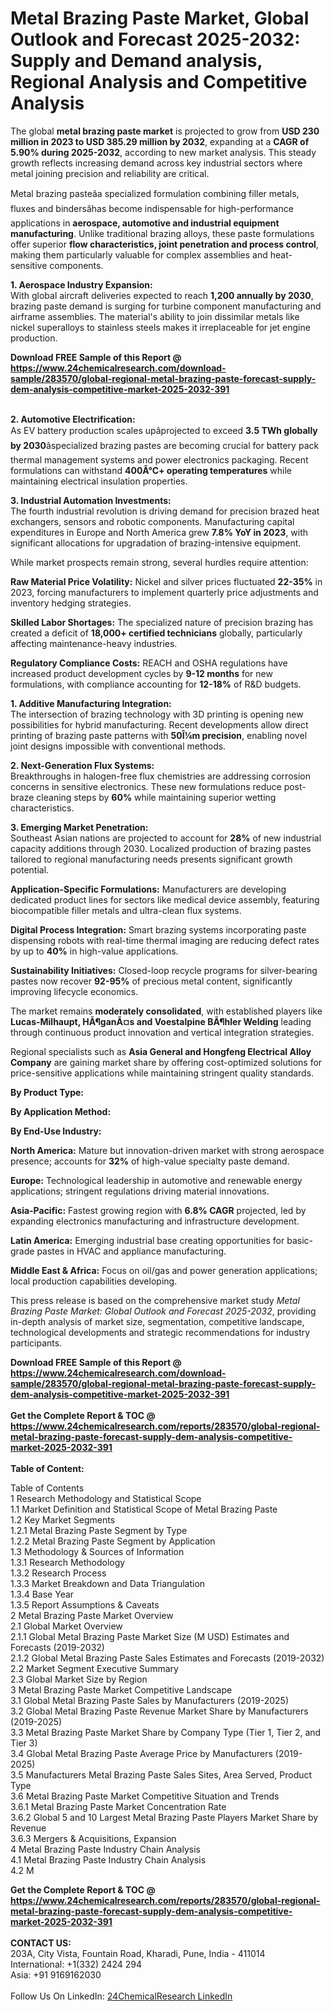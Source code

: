 <h1>Metal Brazing Paste Market, Global Outlook and Forecast 2025-2032: Supply and Demand analysis, Regional Analysis and Competitive Analysis</h1><p>The global <strong>metal brazing paste market</strong> is projected to grow from <strong>USD 230 million in 2023 to USD 385.29 million by 2032</strong>, expanding at a <strong>CAGR of 5.90% during 2025-2032</strong>, according to new market analysis. This steady growth reflects increasing demand across key industrial sectors where metal joining precision and reliability are critical.</p><p>Metal brazing pasteâa specialized formulation combining filler metals, fluxes and bindersâhas become indispensable for high-performance applications in <strong>aerospace, automotive and industrial equipment manufacturing</strong>. Unlike traditional brazing alloys, these paste formulations offer superior <strong>flow characteristics, joint penetration and process control</strong>, making them particularly valuable for complex assemblies and heat-sensitive components.</p><p><strong>1. Aerospace Industry Expansion:</strong><br>
With global aircraft deliveries expected to reach <strong>1,200 annually by 2030</strong>, brazing paste demand is surging for turbine component manufacturing and airframe assemblies. The material's ability to join dissimilar metals like nickel superalloys to stainless steels makes it irreplaceable for jet engine production.</p><div><b>Download FREE Sample of this Report @ 
            <a href="https://www.24chemicalresearch.com/download-sample/283570/global-regional-metal-brazing-paste-forecast-supply-dem-analysis-competitive-market-2025-2032-391">
            https://www.24chemicalresearch.com/download-sample/283570/global-regional-metal-brazing-paste-forecast-supply-dem-analysis-competitive-market-2025-2032-391</a></b></div><br><p><strong>2. Automotive Electrification:</strong><br>
As EV battery production scales upâprojected to exceed <strong>3.5 TWh globally by 2030</strong>âspecialized brazing pastes are becoming crucial for battery pack thermal management systems and power electronics packaging. Recent formulations can withstand <strong>400Â°C+ operating temperatures</strong> while maintaining electrical insulation properties.</p><p><strong>3. Industrial Automation Investments:</strong><br>
The fourth industrial revolution is driving demand for precision brazed heat exchangers, sensors and robotic components. Manufacturing capital expenditures in Europe and North America grew <strong>7.8% YoY in 2023</strong>, with significant allocations for upgradation of brazing-intensive equipment.</p><p>While market prospects remain strong, several hurdles require attention:</p><p><strong>Raw Material Price Volatility:</strong> Nickel and silver prices fluctuated <strong>22-35%</strong> in 2023, forcing manufacturers to implement quarterly price adjustments and inventory hedging strategies.</p><p><strong>Skilled Labor Shortages:</strong> The specialized nature of precision brazing has created a deficit of <strong>18,000+ certified technicians</strong> globally, particularly affecting maintenance-heavy industries.</p><p><strong>Regulatory Compliance Costs:</strong> REACH and OSHA regulations have increased product development cycles by <strong>9-12 months</strong> for new formulations, with compliance accounting for <strong>12-18%</strong> of R&amp;D budgets.</p><p><strong>1. Additive Manufacturing Integration:</strong><br>
The intersection of brazing technology with 3D printing is opening new possibilities for hybrid manufacturing. Recent developments allow direct printing of brazing paste patterns with <strong>50Î¼m precision</strong>, enabling novel joint designs impossible with conventional methods.</p><p><strong>2. Next-Generation Flux Systems:</strong><br>
Breakthroughs in halogen-free flux chemistries are addressing corrosion concerns in sensitive electronics. These new formulations reduce post-braze cleaning steps by <strong>60%</strong> while maintaining superior wetting characteristics.</p><p><strong>3. Emerging Market Penetration:</strong><br>
Southeast Asian nations are projected to account for <strong>28%</strong> of new industrial capacity additions through 2030. Localized production of brazing pastes tailored to regional manufacturing needs presents significant growth potential.</p><p><strong>Application-Specific Formulations:</strong> Manufacturers are developing dedicated product lines for sectors like medical device assembly, featuring biocompatible filler metals and ultra-clean flux systems.</p><p><strong>Digital Process Integration:</strong> Smart brazing systems incorporating paste dispensing robots with real-time thermal imaging are reducing defect rates by up to <strong>40%</strong> in high-value applications.</p><p><strong>Sustainability Initiatives:</strong> Closed-loop recycle programs for silver-bearing pastes now recover <strong>92-95%</strong> of precious metal content, significantly improving lifecycle economics.</p><p>The market remains <strong>moderately consolidated</strong>, with established players like <strong>Lucas-Milhaupt, HÃ¶ganÃ¤s and Voestalpine BÃ¶hler Welding</strong> leading through continuous product innovation and vertical integration strategies.</p><p>Regional specialists such as <strong>Asia General and Hongfeng Electrical Alloy Company</strong> are gaining market share by offering cost-optimized solutions for price-sensitive applications while maintaining stringent quality standards.</p><p><strong>By Product Type:</strong></p><p><strong>By Application Method:</strong></p><p><strong>By End-Use Industry:</strong></p><p><strong>North America:</strong> Mature but innovation-driven market with strong aerospace presence; accounts for <strong>32%</strong> of high-value specialty paste demand.</p><p><strong>Europe:</strong> Technological leadership in automotive and renewable energy applications; stringent regulations driving material innovations.</p><p><strong>Asia-Pacific:</strong> Fastest growing region with <strong>6.8% CAGR</strong> projected, led by expanding electronics manufacturing and infrastructure development.</p><p><strong>Latin America:</strong> Emerging industrial base creating opportunities for basic-grade pastes in HVAC and appliance manufacturing.</p><p><strong>Middle East &amp; Africa:</strong> Focus on oil/gas and power generation applications; local production capabilities developing.</p><p>This press release is based on the comprehensive market study <em>Metal Brazing Paste Market: Global Outlook and Forecast 2025-2032</em>, providing in-depth analysis of market size, segmentation, competitive landscape, technological developments and strategic recommendations for industry participants.</p><div><b>Download FREE Sample of this Report @ 
            <a href="https://www.24chemicalresearch.com/download-sample/283570/global-regional-metal-brazing-paste-forecast-supply-dem-analysis-competitive-market-2025-2032-391">
            https://www.24chemicalresearch.com/download-sample/283570/global-regional-metal-brazing-paste-forecast-supply-dem-analysis-competitive-market-2025-2032-391</a></b></div><br><div><b>Get the Complete Report & TOC @ 
            <a href="https://www.24chemicalresearch.com/reports/283570/global-regional-metal-brazing-paste-forecast-supply-dem-analysis-competitive-market-2025-2032-391">
            https://www.24chemicalresearch.com/reports/283570/global-regional-metal-brazing-paste-forecast-supply-dem-analysis-competitive-market-2025-2032-391</a></b></div><br>
            <b>Table of Content:</b><p>Table of Contents<br />
1 Research Methodology and Statistical Scope<br />
1.1 Market Definition and Statistical Scope of Metal Brazing Paste<br />
1.2 Key Market Segments<br />
1.2.1 Metal Brazing Paste Segment by Type<br />
1.2.2 Metal Brazing Paste Segment by Application<br />
1.3 Methodology & Sources of Information<br />
1.3.1 Research Methodology<br />
1.3.2 Research Process<br />
1.3.3 Market Breakdown and Data Triangulation<br />
1.3.4 Base Year<br />
1.3.5 Report Assumptions & Caveats<br />
2 Metal Brazing Paste Market Overview<br />
2.1 Global Market Overview<br />
2.1.1 Global Metal Brazing Paste Market Size (M USD) Estimates and Forecasts (2019-2032)<br />
2.1.2 Global Metal Brazing Paste Sales Estimates and Forecasts (2019-2032)<br />
2.2 Market Segment Executive Summary<br />
2.3 Global Market Size by Region<br />
3 Metal Brazing Paste Market Competitive Landscape<br />
3.1 Global Metal Brazing Paste Sales by Manufacturers (2019-2025)<br />
3.2 Global Metal Brazing Paste Revenue Market Share by Manufacturers (2019-2025)<br />
3.3 Metal Brazing Paste Market Share by Company Type (Tier 1, Tier 2, and Tier 3)<br />
3.4 Global Metal Brazing Paste Average Price by Manufacturers (2019-2025)<br />
3.5 Manufacturers Metal Brazing Paste Sales Sites, Area Served, Product Type<br />
3.6 Metal Brazing Paste Market Competitive Situation and Trends<br />
3.6.1 Metal Brazing Paste Market Concentration Rate<br />
3.6.2 Global 5 and 10 Largest Metal Brazing Paste Players Market Share by Revenue<br />
3.6.3 Mergers & Acquisitions, Expansion<br />
4 Metal Brazing Paste Industry Chain Analysis<br />
4.1 Metal Brazing Paste Industry Chain Analysis<br />
4.2 M</p><div><b>Get the Complete Report & TOC @ 
            <a href="https://www.24chemicalresearch.com/reports/283570/global-regional-metal-brazing-paste-forecast-supply-dem-analysis-competitive-market-2025-2032-391">
            https://www.24chemicalresearch.com/reports/283570/global-regional-metal-brazing-paste-forecast-supply-dem-analysis-competitive-market-2025-2032-391</a></b></div><br><b>CONTACT US:</b><br>
            203A, City Vista, Fountain Road, Kharadi, Pune, India - 411014<br>
            International: +1(332) 2424 294<br>
            Asia: +91 9169162030 <br><br>
            Follow Us On LinkedIn: <a href="https://www.linkedin.com/company/24chemicalresearch/">24ChemicalResearch LinkedIn</a>